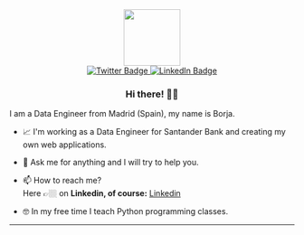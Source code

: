 <div id="header" align="center">
  <img src="https://media.giphy.com/media/M9gbBd9nbDrOTu1Mqx/giphy.gif" width="100"/>
  <div id="badges">
    <a href="https://twitter.com/borjauria">
      <img src="https://img.shields.io/badge/Twitter-blue?style=for-the-badge&logo=twitter&logoColor=white" alt="Twitter Badge"/>
    </a>
    <a href="https://www.linkedin.com/in/borjauria/"> <img src="https://img.shields.io/badge/LinkedIn-blue?style=for-the-badge&logo=linkedin&logoColor=white" alt="LinkedIn Badge"/></a>
</div>

### Hi there! 👋🏼
<div id="body" align="left">
I am a Data Engineer from Madrid (Spain), my name is Borja.

- 📈 I'm working as a Data Engineer for Santander Bank and creating my own web applications.
- 💬 Ask me for anything and I will try to help you.
- 📫 How to reach me?<br> Here 👉🏼 on <b>Linkedin, of course:</b> <a href="https://www.linkedin.com/in/borjauria/"> Linkedin</a>

- 🤓 In my free time I teach Python programming classes.

---
